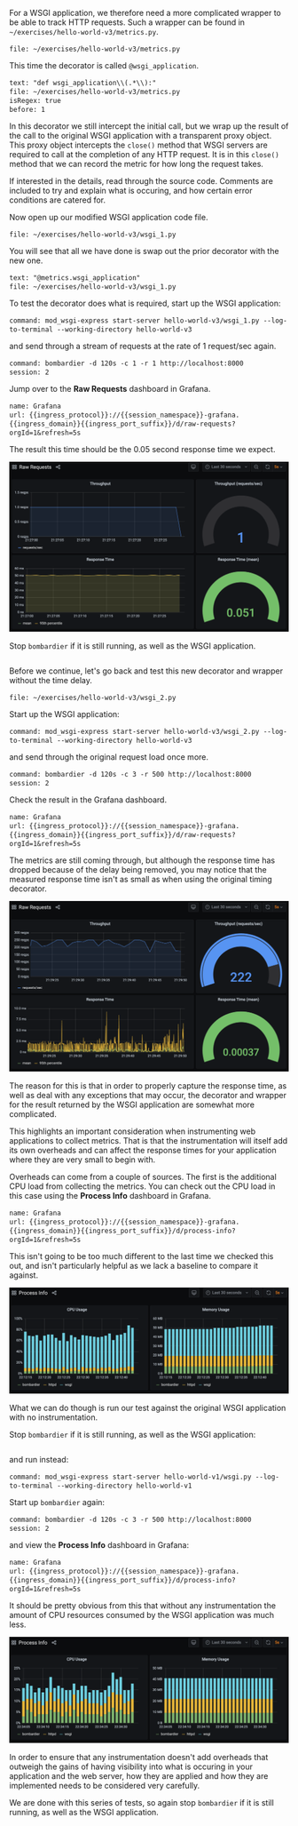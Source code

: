 For a WSGI application, we therefore need a more complicated wrapper to be able to track HTTP requests. Such a wrapper can be found in `~/exercises/hello-world-v3/metrics.py`.

```editor:open-file
file: ~/exercises/hello-world-v3/metrics.py
```

This time the decorator is called `@wsgi_application`.

```editor:select-matching-text
text: "def wsgi_application\\(.*\\):"
file: ~/exercises/hello-world-v3/metrics.py
isRegex: true
before: 1
```

In this decorator we still intercept the initial call, but we wrap up the result of the call to the original WSGI application with a transparent proxy object. This proxy object intercepts the `close()` method that WSGI servers are required to call at the completion of any HTTP request. It is in this `close()` method that we can record the metric for how long the request takes.

If interested in the details, read through the source code. Comments are included to try and explain what is occuring, and how certain error conditions are catered for.

Now open up our modified WSGI application code file.

```editor:open-file
file: ~/exercises/hello-world-v3/wsgi_1.py
```

You will see that all we have done is swap out the prior decorator with the new one.

```editor:select-matching-text
text: "@metrics.wsgi_application"
file: ~/exercises/hello-world-v3/wsgi_1.py
```

To test the decorator does what is required, start up the WSGI application:

```terminal:execute
command: mod_wsgi-express start-server hello-world-v3/wsgi_1.py --log-to-terminal --working-directory hello-world-v3
```

and send through a stream of requests at the rate of 1 request/sec again.

```terminal:execute
command: bombardier -d 120s -c 1 -r 1 http://localhost:8000
session: 2
```

Jump over to the **Raw Requests** dashboard in Grafana.

```dashboard:reload-dashboard
name: Grafana
url: {{ingress_protocol}}://{{session_namespace}}-grafana.{{ingress_domain}}{{ingress_port_suffix}}/d/raw-requests?orgId=1&refresh=5s
```

The result this time should be the 0.05 second response time we expect.

![](hello-world-v3-1-raw-requests.png)

Stop `bombardier` if it is still running, as well as the WSGI application.

```terminal:interrupt-all
```

Before we continue, let's go back and test this new decorator and wrapper without the time delay.

```editor:open-file
file: ~/exercises/hello-world-v3/wsgi_2.py
```

Start up the WSGI application:

```terminal:execute
command: mod_wsgi-express start-server hello-world-v3/wsgi_2.py --log-to-terminal --working-directory hello-world-v3
```

and send through the original request load once more.

```terminal:execute
command: bombardier -d 120s -c 3 -r 500 http://localhost:8000
session: 2
```

Check the result in the Grafana dashboard.

```dashboard:reload-dashboard
name: Grafana
url: {{ingress_protocol}}://{{session_namespace}}-grafana.{{ingress_domain}}{{ingress_port_suffix}}/d/raw-requests?orgId=1&refresh=5s
```

The metrics are still coming through, but although the response time has dropped because of the delay being removed, you may notice that the measured response time isn't as small as when using the original timing decorator.

![](hello-world-v3-2-raw-requests.png)

The reason for this is that in order to properly capture the response time, as well as deal with any exceptions that may occur, the decorator and wrapper for the result returned by the WSGI application are somewhat more complicated.

This highlights an important consideration when instrumenting web applications to collect metrics. That is that the instrumentation will itself add its own overheads and can affect the response times for your application where they are very small to begin with.

Overheads can come from a couple of sources. The first is the additional CPU load from collecting the metrics. You can check out the CPU load in this case using the **Process Info** dashboard in Grafana.

```dashboard:reload-dashboard
name: Grafana
url: {{ingress_protocol}}://{{session_namespace}}-grafana.{{ingress_domain}}{{ingress_port_suffix}}/d/process-info?orgId=1&refresh=5s
```

This isn't going to be too much different to the last time we checked this out, and isn't particularly helpful as we lack a baseline to compare it against.

![](hello-world-v3-2-process-info.png)

What we can do though is run our test against the original WSGI application with no instrumentation.

Stop `bombardier` if it is still running, as well as the WSGI application:

```terminal:interrupt-all
```

and run instead:

```terminal:execute
command: mod_wsgi-express start-server hello-world-v1/wsgi.py --log-to-terminal --working-directory hello-world-v1
```

Start up `bombardier` again:

```terminal:execute
command: bombardier -d 120s -c 3 -r 500 http://localhost:8000
session: 2
```

and view the **Process Info** dashboard in Grafana:

```dashboard:reload-dashboard
name: Grafana
url: {{ingress_protocol}}://{{session_namespace}}-grafana.{{ingress_domain}}{{ingress_port_suffix}}/d/process-info?orgId=1&refresh=5s
```

It should be pretty obvious from this that without any instrumentation the amount of CPU resources consumed by the WSGI application was much less.

![](hello-world-v1-process-info.png)

In order to ensure that any instrumentation doesn't add overheads that outweigh the gains of having visibility into what is occuring in your application and the web server, how they are applied and how they are implemented needs to be considered very carefully.

We are done with this series of tests, so again stop `bombardier` if it is still running, as well as the WSGI application.

```terminal:interrupt-all
```
